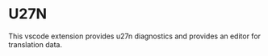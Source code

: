 # U27N
This vscode extension provides u27n diagnostics and provides an editor for translation data.
